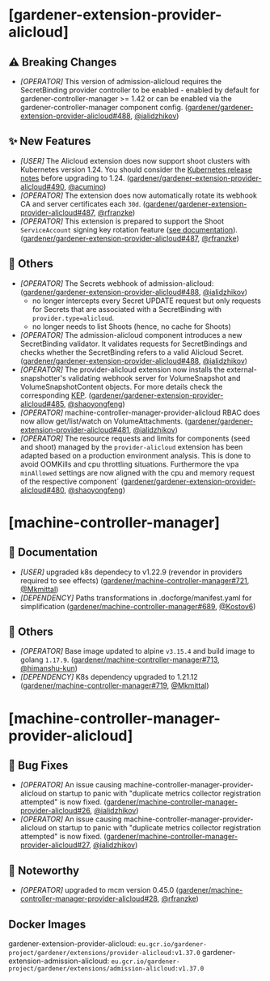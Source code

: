 # [gardener-extension-provider-alicloud]
## ⚠️ Breaking Changes
* *[OPERATOR]* This version of admission-alicloud requires the SecretBinding provider controller to be enabled - enabled by default for gardener-controller-manager >= 1.42 or can be enabled via the gardener-controller-manager component config. ([gardener/gardener-extension-provider-alicloud#488](https://github.com/gardener/gardener-extension-provider-alicloud/pull/488), [@ialidzhikov](https://github.com/ialidzhikov))
## ✨ New Features
* *[USER]* The Alicloud extension does now support shoot clusters with Kubernetes version 1.24. You should consider the [Kubernetes release notes](https://github.com/kubernetes/kubernetes/blob/master/CHANGELOG/CHANGELOG-1.24.md) before upgrading to 1.24. ([gardener/gardener-extension-provider-alicloud#490](https://github.com/gardener/gardener-extension-provider-alicloud/pull/490), [@acumino](https://github.com/acumino))
* *[OPERATOR]* The extension does now automatically rotate its webhook CA and server certificates each `30d`. ([gardener/gardener-extension-provider-alicloud#487](https://github.com/gardener/gardener-extension-provider-alicloud/pull/487), [@rfranzke](https://github.com/rfranzke))
* *[OPERATOR]* This extension is prepared to support the Shoot `ServiceAccount` signing key rotation feature ([see documentation](https://github.com/gardener/gardener/blob/master/docs/usage/shoot_credentials_rotation.md#serviceaccount-token-signing-key)). ([gardener/gardener-extension-provider-alicloud#487](https://github.com/gardener/gardener-extension-provider-alicloud/pull/487), [@rfranzke](https://github.com/rfranzke))
## 🏃 Others
* *[OPERATOR]* The Secrets webhook of admission-alicloud: ([gardener/gardener-extension-provider-alicloud#488](https://github.com/gardener/gardener-extension-provider-alicloud/pull/488), [@ialidzhikov](https://github.com/ialidzhikov))
  * no longer intercepts every Secret UPDATE request but only requests for Secrets that are associated with a SecretBinding with `provider.type=alicloud`.
  * no longer needs to list Shoots (hence, no cache for Shoots)
* *[OPERATOR]* The admission-alicloud component introduces a new SecretBinding validator. It validates requests for SecretBindings and checks whether the SecretBinding refers to a valid Alicloud Secret. ([gardener/gardener-extension-provider-alicloud#488](https://github.com/gardener/gardener-extension-provider-alicloud/pull/488), [@ialidzhikov](https://github.com/ialidzhikov))
* *[OPERATOR]* The provider-alicloud extension now installs the external-snapshotter's validating webhook server for VolumeSnapshot and VolumeSnapshotContent objects. For more details check the corresponding [KEP](https://github.com/kubernetes/enhancements/tree/master/keps/sig-storage/1900-volume-snapshot-validation-webhook#kep-1900-add-additional-validation-to-volume-snapshot-objects). ([gardener/gardener-extension-provider-alicloud#485](https://github.com/gardener/gardener-extension-provider-alicloud/pull/485), [@shaoyongfeng](https://github.com/shaoyongfeng))
* *[OPERATOR]* machine-controller-manager-provider-alicloud RBAC does now allow get/list/watch on VolumeAttachments. ([gardener/gardener-extension-provider-alicloud#481](https://github.com/gardener/gardener-extension-provider-alicloud/pull/481), [@ialidzhikov](https://github.com/ialidzhikov))
* *[OPERATOR]* The resource requests and limits for components (seed and shoot) managed by the `provider-alicloud` extension has been adapted based on a production environment analysis. This is done to avoid OOMKills and cpu throttling situations. Furthermore the vpa `minAllowed` settings are now aligned with the cpu and memory request of the respective component` ([gardener/gardener-extension-provider-alicloud#480](https://github.com/gardener/gardener-extension-provider-alicloud/pull/480), [@shaoyongfeng](https://github.com/shaoyongfeng))
# [machine-controller-manager]
## 📖 Documentation
* *[USER]* upgraded k8s dependecy to v1.22.9 (revendor in providers required to see effects) ([gardener/machine-controller-manager#721](https://github.com/gardener/machine-controller-manager/pull/721), [@Mkmittal](https://github.com/Mkmittal))
* *[DEPENDENCY]* Paths transformations in .docforge/manifest.yaml for simplification ([gardener/machine-controller-manager#689](https://github.com/gardener/machine-controller-manager/pull/689), [@Kostov6](https://github.com/Kostov6))
## 🏃 Others
* *[OPERATOR]* Base image updated to alpine `v3.15.4` and build image to golang `1.17.9`. ([gardener/machine-controller-manager#713](https://github.com/gardener/machine-controller-manager/pull/713), [@himanshu-kun](https://github.com/himanshu-kun))
* *[DEPENDENCY]* K8s dependency upgraded to 1.21.12 ([gardener/machine-controller-manager#719](https://github.com/gardener/machine-controller-manager/pull/719), [@Mkmittal](https://github.com/Mkmittal))
# [machine-controller-manager-provider-alicloud]
## 🐛 Bug Fixes
* *[OPERATOR]* An issue causing machine-controller-manager-provider-alicloud on startup to panic with "duplicate metrics collector registration attempted" is now fixed. ([gardener/machine-controller-manager-provider-alicloud#26](https://github.com/gardener/machine-controller-manager-provider-alicloud/pull/26), [@ialidzhikov](https://github.com/ialidzhikov))
* *[OPERATOR]* An issue causing machine-controller-manager-provider-alicloud on startup to panic with "duplicate metrics collector registration attempted" is now fixed. ([gardener/machine-controller-manager-provider-alicloud#27](https://github.com/gardener/machine-controller-manager-provider-alicloud/pull/27), [@ialidzhikov](https://github.com/ialidzhikov))
## 📰 Noteworthy
* *[OPERATOR]* upgraded to mcm version 0.45.0 ([gardener/machine-controller-manager-provider-alicloud#28](https://github.com/gardener/machine-controller-manager-provider-alicloud/pull/28), [@rfranzke](https://github.com/rfranzke))

## Docker Images
gardener-extension-provider-alicloud: `eu.gcr.io/gardener-project/gardener/extensions/provider-alicloud:v1.37.0`
gardener-extension-admission-alicloud: `eu.gcr.io/gardener-project/gardener/extensions/admission-alicloud:v1.37.0`